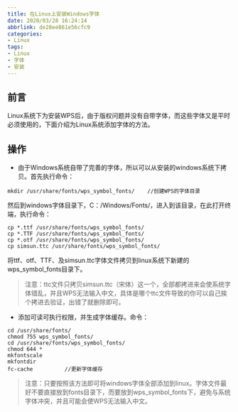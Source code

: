 ```yaml
---
title: 在Linux上安装Windows字体
date: 2020/03/28 16:24:14
abbrlink: de28ee861e56cfc9
categories:
- Linux
tags:
- Linux
- 字体
- 安装
---
```

## 前言
Linux系统下为安装WPS后，由于版权问题并没有自带字体，而这些字体又是平时必须使用的，下面介绍为Linux系统添加字体的方法。

## 操作

- 由于Windows系统自带了完善的字体，所以可以从安装的windows系统下拷贝。首先执行命令：
```
mkdir /usr/share/fonts/wps_symbol_fonts/    //创建WPS的字体目录
```
然后到windows字体目录下，C：/Windows/Fonts/，进入到该目录，在此打开终端，执行命令：
```
cp *.ttf /usr/share/fonts/wps_symbol_fonts/
cp *.TTF /usr/share/fonts/wps_symbol_fonts/
cp *.otf /usr/share/fonts/wps_symbol_fonts/
cp simsun.ttc /usr/share/fonts/wps_symbol_fonts/
```
将ttf、otf、TTF、及simsun.ttc字体文件拷贝到linux系统下新建的wps_symbol_fonts目录下。
>注意：ttc文件只拷贝simsun.ttc（宋体）这一个，全部都拷进来会使系统字体错乱，并且WPS无法输入中文，具体是哪个ttc文件导致的你可以自己挨个拷进去验证，出错了就删除即可。



- 添加可读可执行权限，并生成字体缓存。命令：
```
cd /usr/share/fonts/
chmod 755 wps_symbol_fonts/
cd /usr/share/fonts/wps_symbol_fonts/
chmod 644 *
mkfontscale
mkfontdir
fc-cache          //更新字体缓存
```

>注意：只要按照该方法即可将windows字体全部添加到linux。字体文件最好不要直接放到fonts目录下，而要放到wps_symbol_fonts下，避免与系统字体冲突，并且可能会使WPS无法输入中文。
